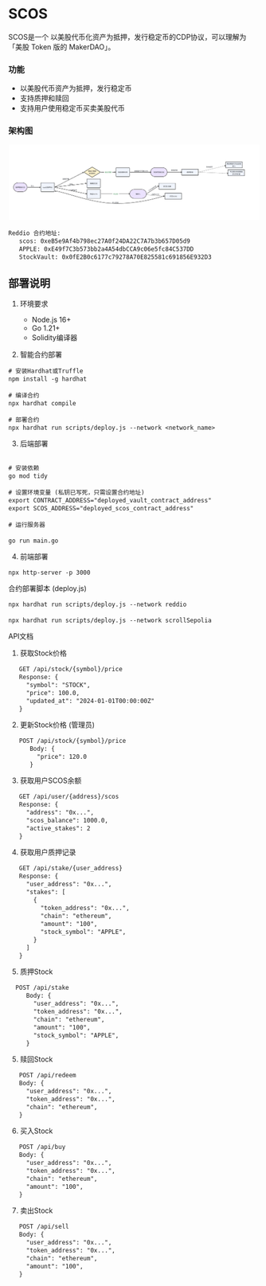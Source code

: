 # SCOS
SCOS是一个 以美股代币化资产为抵押，发行稳定币的CDP协议，可以理解为「美股 Token 版的 MakerDAO」。  

### 功能
- 以美股代币资产为抵押，发行稳定币
- 支持质押和赎回
- 支持用户使用稳定币买卖美股代币

### 架构图
![](arch.png)

```shell
Reddio 合约地址:
   scos: 0xeB5e9Af4b798ec27A0f24DA22C7A7b3b657D05d9
   APPLE: 0xE49f7C3b573bb2a4A54dbCCA9c06e5fc84C537DD
   StockVault: 0x0fE2B0c6177c79278A70E825581c691856E932D3
```


## 部署说明
1. 环境要求  
   - Node.js 16+   
   - Go 1.21+  
   - Solidity编译器  
  

2. 智能合约部署
```shell
# 安装Hardhat或Truffle
npm install -g hardhat

# 编译合约
npx hardhat compile

# 部署合约
npx hardhat run scripts/deploy.js --network <network_name>
```

3. 后端部署
```shell

# 安装依赖
go mod tidy

# 设置环境变量 (私钥已写死，只需设置合约地址)
export CONTRACT_ADDRESS="deployed_vault_contract_address"
export SCOS_ADDRESS="deployed_scos_contract_address"

# 运行服务器

go run main.go

```

4. 前端部署
```
npx http-server -p 3000
```

合约部署脚本 (deploy.js)
```
npx hardhat run scripts/deploy.js --network reddio

npx hardhat run scripts/deploy.js --network scrollSepolia

```


API文档

1. 获取Stock价格
```
   GET /api/stock/{symbol}/price
   Response: {
     "symbol": "STOCK",
     "price": 100.0,
     "updated_at": "2024-01-01T00:00:00Z"
   }
```   
2. 更新Stock价格 (管理员)
```shell
   POST /api/stock/{symbol}/price
      Body: {
        "price": 120.0
      }
```
   
3. 获取用户SCOS余额
```shell
   GET /api/user/{address}/scos
   Response: {
     "address": "0x...",
     "scos_balance": 1000.0,
     "active_stakes": 2
   }
```

4. 获取用户质押记录
```shell
   GET /api/stake/{user_address}
   Response: {
     "user_address": "0x...",
     "stakes": [
       {
         "token_address": "0x...",
         "chain": "ethereum",
         "amount": "100",
         "stock_symbol": "APPLE",
       }
     ]
   }
```

5. 质押Stock
```shell
  POST /api/stake
     Body: {
       "user_address": "0x...",
       "token_address": "0x...",
       "chain": "ethereum",
       "amount": "100",
       "stock_symbol": "APPLE",
     }
```
   
5. 赎回Stock
```shell
   POST /api/redeem
   Body: {
     "user_address": "0x...",
     "token_address": "0x...",
     "chain": "ethereum",
   }
```
6. 买入Stock
```shell
   POST /api/buy
   Body: {
     "user_address": "0x...",
     "token_address": "0x...",
     "chain": "ethereum",
     "amount": "100",
   }
```
7. 卖出Stock
```shell
   POST /api/sell
   Body: {
     "user_address": "0x...",
     "token_address": "0x...",
     "chain": "ethereum",
     "amount": "100",
   }
```
